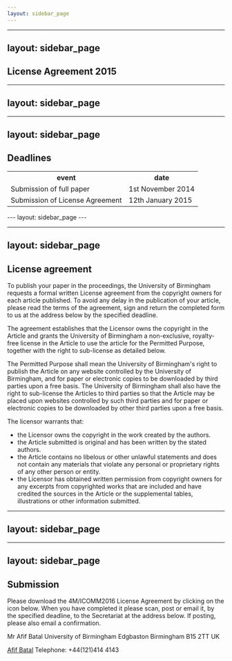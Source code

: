 ```yaml
---
layout: sidebar_page
---
```


---
layout: sidebar_page
---

## License Agreement 2015

---
layout: sidebar_page
---

---
layout: sidebar_page
---

## Deadlines

<table class="info" style="width:100%;">
<tr><th>event</th><th>date</th></tr>
<tr class="current"><td>Submission of full paper</td><td>1st November 2014</td></tr>  
<tr><td>Submission of License Agreement</td><td>12th January 2015</td></tr> 
</table>
<!--break-->
---
layout: sidebar_page
---

---
layout: sidebar_page
---

## License agreement


To publish your paper in the proceedings, the University of Birmingham requests a formal written License agreement from the copyright owners for each article published. To avoid any delay in the publication of your article, please read the terms of the agreement, sign and return the completed form to us at the address below by the specified deadline.

The agreement establishes that the Licensor owns the copyright in the Article and grants the University of Birmingham a non-exclusive, royalty-free license in the Article to use the article for the Permitted Purpose, together with the right to sub-license as detailed below. 

The Permitted Purpose shall mean the University of Birmingham's right to publish the Article on any website controlled by the University of Birmingham, and for paper or electronic copies to be downloaded by third parties upon a free basis. The University of Birmingham shall also have the right to sub-license the Articles to third parties so that the Article may be placed upon websites controlled by such third parties and for paper or electronic copies to be downloaded by other third parties upon a free basis.

The licensor warrants that:  

 * the Licensor owns the copyright in the work created by the  authors.  
 * the Article submitted is original and has been written by the stated authors.  
 * the Article contains no libelous or other unlawful statements and does not contain any materials that violate any personal or proprietary rights of any other person or entity. 
 * the Licensor has obtained written permission from copyright owners for any excerpts from copyrighted works that are included and have credited the sources in  the Article or  the supplemental tables, illustrations or other information submitted. 

---
layout: sidebar_page
---

---
layout: sidebar_page
---

## Submission


Please download the 4M/ICOMM2016 License Agreement by clicking on the icon below. When you have completed it please scan, post or email it, by the specified deadline, to the Secretariat at the address below. If posting, please also email a confirmation.

Mr Afif Batal
University of Birmingham
Edgbaston
Birmingham
B15 2TT
UK   



<a href=mailto:a.batal@bham.ac.uk>Afif Batal</a>
Telephone: +44(121)414 4143